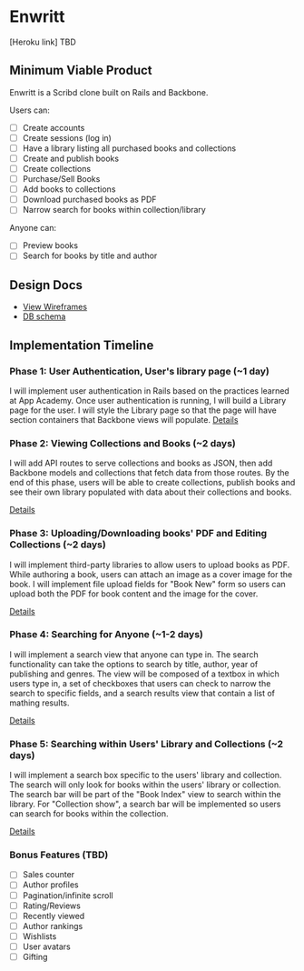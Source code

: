 # Enwritt

[Heroku link] TBD

[heroku]: TBD

## Minimum Viable Product
Enwritt is a Scribd clone built on Rails and Backbone.
<!-- This is a Markdown checklist. Use it to keep track of your progress! -->
Users can:
- [ ] Create accounts
- [ ] Create sessions (log in)
- [ ] Have a library listing all purchased books and collections
- [ ] Create and publish books
- [ ] Create collections
- [ ] Purchase/Sell Books
- [ ] Add books to collections
- [ ] Download purchased books as PDF
- [ ] Narrow search for books within collection/library

Anyone can:
- [ ] Preview books
- [ ] Search for books by title and author

## Design Docs
* [View Wireframes][views]
* [DB schema][schema]

[views]: ./docs/views.md
[schema]: ./docs/schema.md

## Implementation Timeline

### Phase 1: User Authentication, User's library page (~1 day)
I will implement user authentication in Rails based on the practices learned at
App Academy. Once user authentication is running, I will build a Library page
for the user. I will style the Library page so that the page will have section
containers that Backbone views will populate.
[Details][phase-one]

### Phase 2: Viewing Collections and Books (~2 days)
I will add API routes to serve collections and books as JSON, then add Backbone
models and collections that fetch data from those routes. By the end of this
phase, users will be able to create collections, publish books and see their
own library populated with data about their collections and books.

[Details][phase-two]

### Phase 3: Uploading/Downloading books' PDF and Editing Collections (~2 days)
I will implement third-party libraries to allow users to upload books as PDF.
While authoring a book, users can attach an image as a cover image for the book.
I will implement file upload fields for "Book New" form so users can upload both
the PDF for book content and the image for the cover.

[Details][phase-three]

### Phase 4: Searching for Anyone (~1-2 days)
I will implement a search view that anyone can type in. The search functionality
can take the options to search by title, author, year of publishing and genres.
The view will be composed of a textbox in which users type in, a set of
checkboxes that users can check to narrow the search to specific fields, and a
search results view that contain a list of mathing results.  

[Details][phase-four]

### Phase 5: Searching within Users' Library and Collections (~2 days)
I will implement a search box specific to the users' library and collection. The
search will only look for books within the users' library or collection. The
search bar will be part of the "Book Index" view to search within the library.
For "Collection show", a search bar will be implemented so users can search for
books within the collection.

[Details][phase-five]

### Bonus Features (TBD)
- [ ] Sales counter
- [ ] Author profiles
- [ ] Pagination/infinite scroll
- [ ] Rating/Reviews
- [ ] Recently viewed
- [ ] Author rankings
- [ ] Wishlists
- [ ] User avatars
- [ ] Gifting

[phase-one]: ./docs/phases/phase1.md
[phase-two]: ./docs/phases/phase2.md
[phase-three]: ./docs/phases/phase3.md
[phase-four]: ./docs/phases/phase4.md
[phase-five]: ./docs/phases/phase5.md
